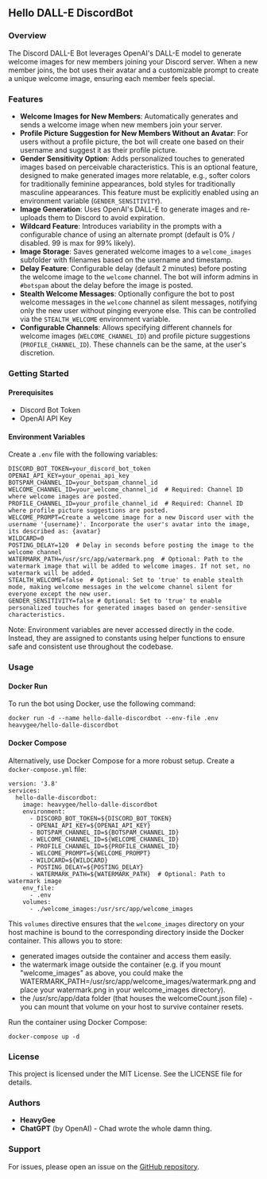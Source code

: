 ## Hello DALL-E DiscordBot

### Overview

The Discord DALL-E Bot leverages OpenAI's DALL-E model to generate welcome images for new members joining your Discord server. When a new member joins, the bot uses their avatar and a customizable prompt to create a unique welcome image, ensuring each member feels special.

### Features
- **Welcome Images for New Members**: Automatically generates and sends a welcome image when new members join your server.
- **Profile Picture Suggestion for New Members Without an Avatar**: For users without a profile picture, the bot will create one based on their username and suggest it as their profile picture.
- **Gender Sensitivity Option**: Adds personalized touches to generated images based on perceivable characteristics. This is an optional feature, designed to make generated images more relatable, e.g., softer colors for traditionally feminine appearances, bold styles for traditionally masculine appearances. This feature must be explicitly enabled using an environment variable (`GENDER_SENSITIVITY`).
- **Image Generation**: Uses OpenAI's DALL-E to generate images and re-uploads them to Discord to avoid expiration.
- **Wildcard Feature**: Introduces variability in the prompts with a configurable chance of using an alternate prompt (default is 0% / disabled. 99 is max for 99% likely).
- **Image Storage**: Saves generated welcome images to a `welcome_images` subfolder with filenames based on the username and timestamp.
- **Delay Feature**: Configurable delay (default 2 minutes) before posting the welcome image to the `welcome` channel. The bot will inform admins in `#botspam` about the delay before the image is posted.
- **Stealth Welcome Messages**: Optionally configure the bot to post welcome messages in the `welcome` channel as silent messages, notifying only the new user without pinging everyone else. This can be controlled via the `STEALTH_WELCOME` environment variable.
- **Configurable Channels**: Allows specifying different channels for welcome images (`WELCOME_CHANNEL_ID`) and profile picture suggestions (`PROFILE_CHANNEL_ID`). These channels can be the same, at the user's discretion.

### Getting Started

#### Prerequisites

- Discord Bot Token
- OpenAI API Key

#### Environment Variables

Create a `.env` file with the following variables:

```plaintext
DISCORD_BOT_TOKEN=your_discord_bot_token
OPENAI_API_KEY=your_openai_api_key
BOTSPAM_CHANNEL_ID=your_botspam_channel_id
WELCOME_CHANNEL_ID=your_welcome_channel_id  # Required: Channel ID where welcome images are posted.
PROFILE_CHANNEL_ID=your_profile_channel_id  # Required: Channel ID where profile picture suggestions are posted.
WELCOME_PROMPT=Create a welcome image for a new Discord user with the username '{username}'. Incorporate the user's avatar into the image, its described as: {avatar}
WILDCARD=0
POSTING_DELAY=120  # Delay in seconds before posting the image to the welcome channel
WATERMARK_PATH=/usr/src/app/watermark.png  # Optional: Path to the watermark image that will be added to welcome images. If not set, no watermark will be added.
STEALTH_WELCOME=false  # Optional: Set to 'true' to enable stealth mode, making welcome messages in the welcome channel silent for everyone except the new user.
GENDER_SENSITIVITY=false # Optional: Set to 'true' to enable personalized touches for generated images based on gender-sensitive characteristics.
```

Note: Environment variables are never accessed directly in the code. Instead, they are assigned to constants using helper functions to ensure safe and consistent use throughout the codebase.

### Usage

#### Docker Run
To run the bot using Docker, use the following command:
```plaintext
docker run -d --name hello-dalle-discordbot --env-file .env heavygee/hello-dalle-discordbot
```

#### Docker Compose
Alternatively, use Docker Compose for a more robust setup. Create a `docker-compose.yml` file:

```plaintext
version: '3.8'
services:
  hello-dalle-discordbot:
    image: heavygee/hello-dalle-discordbot
    environment:
      - DISCORD_BOT_TOKEN=${DISCORD_BOT_TOKEN}
      - OPENAI_API_KEY=${OPENAI_API_KEY}
      - BOTSPAM_CHANNEL_ID=${BOTSPAM_CHANNEL_ID}
      - WELCOME_CHANNEL_ID=${WELCOME_CHANNEL_ID}
      - PROFILE_CHANNEL_ID=${PROFILE_CHANNEL_ID}
      - WELCOME_PROMPT=${WELCOME_PROMPT}
      - WILDCARD=${WILDCARD}
      - POSTING_DELAY=${POSTING_DELAY}
      - WATERMARK_PATH=${WATERMARK_PATH}  # Optional: Path to watermark image
    env_file:
      - .env
    volumes:
      - ./welcome_images:/usr/src/app/welcome_images
```

This `volumes` directive ensures that the `welcome_images` directory on your host machine is bound to the corresponding directory inside the Docker container. This allows you to store:
- generated images outside the container and access them easily.
- the watermark image outside the container (e.g. if you mount "welcome_images" as above, you could make the WATERMARK_PATH=/usr/src/app/welcome_images/watermark.png and place your watermark.png in your welcome_images directory).
- the /usr/src/app/data folder (that houses the welcomeCount.json file) - you can mount that volume on your host to survive container resets.

Run the container using Docker Compose:
```plaintext
docker-compose up -d
```

### License
This project is licensed under the MIT License. See the LICENSE file for details.

### Authors
- **HeavyGee**
- **ChatGPT** (by OpenAI) - Chad wrote the whole damn thing.

### Support
For issues, please open an issue on the [GitHub repository](https://github.com/heavygee/hello-dalle-discordbot).
